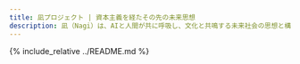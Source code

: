 ```yaml
---
title: 凪プロジェクト | 資本主義を経たその先の未来思想
description: 凪（Nagi）は、AIと人間が共に呼吸し、文化と共鳴する未来社会の思想と構想です。資本主義を経たその先の自由競争原理、非所有と信頼、場の哲学、文化的共育を探ります。
---
```


{% include_relative ../README.md %}


